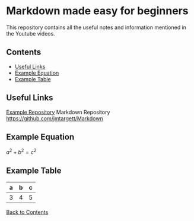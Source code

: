 # Markdown made easy for beginners

This repository contains all the useful notes and information mentioned in the Youtube videos. 

## Contents 
* [Useful Links](#Useful-Links)
* [Example Equation](#Example-Equation)
* [Example Table](#Example-Table)

## Useful Links
[Example Repository](https://github.com/jmtargett/hetsys_PX915_Part_II)
Markdown Repository https://github.com/jmtargett/Markdown 

## Example Equation
$a^{2}+b^{2}=c^{2}$

## Example Table


| a   | b   | c   | 
| --- | --- | --- |
| 3   | 4   | 5   | 
[Back to Contents](#Contents)
